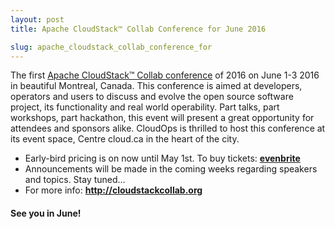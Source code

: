 ```yaml
---
layout: post
title: Apache CloudStack™ Collab Conference for June 2016

slug: apache_cloudstack_collab_conference_for
---
```

The first <a href="http://cloudstackcollab.org">Apache CloudStack™ Collab conference</a> of 2016 on June 1-3 2016 in beautiful Montreal, Canada. This conference is aimed at developers, operators and users to discuss and evolve the open source software project, its functionality and real world operability. Part talks, part workshops, part hackathon, this event will present a great opportunity for attendees and sponsors alike. CloudOps is thrilled to host this conference at its event space, Centre cloud.ca in the heart of the city.

<ul>
<li>Early-bird pricing is on now until May 1st. To buy tickets: <b><a href="https://www.eventbrite.ca/e/apache-cloudstacktm-conference-montreal-2016-tickets-23815552960">evenbrite</a></b></li>
<li>Announcements will be made in the coming weeks regarding speakers and topics. Stay tuned…</li>
<li>For more info: <b><a href="http://cloudstackcollab.org">http://cloudstackcollab.org</a></b></li>
</ul>

<h4>See you in June!</h4>

